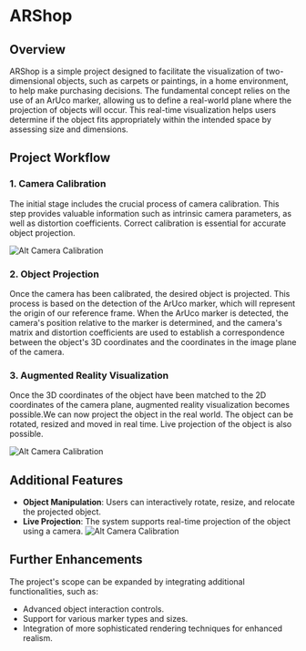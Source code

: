 # ARShop

## Overview

ARShop is a simple project designed to facilitate the visualization of two-dimensional objects, such as carpets or paintings, in a home environment, to help make purchasing decisions. The fundamental concept relies on the use of an ArUco marker, allowing us to define a real-world plane where the projection of objects will occur. This real-time visualization helps users determine if the object fits appropriately within the intended space by assessing size and dimensions.

## Project Workflow

### 1. Camera Calibration

The initial stage includes the crucial process of camera calibration. This step provides valuable information such as intrinsic camera parameters, as well as distortion coefficients. Correct calibration is essential for accurate object projection.

![Alt Camera Calibration](https://github.com/ange-nguetsop/ARShop/blob/master/CppCLR_WinformsProject-main/CppCLR_WinformsProject/Calibration.gif)
### 2. Object Projection

Once the camera has been calibrated, the desired object is projected. This process is based on the detection of the ArUco marker, which will represent the origin of our reference frame. When the ArUco marker is detected, the camera's position relative to the marker is determined, and the camera's matrix and distortion coefficients are used to establish a correspondence between the object's 3D coordinates and the coordinates in the image plane of the camera.

### 3. Augmented Reality Visualization

Once the 3D coordinates of the object have been matched to the 2D coordinates of the camera plane, augmented reality visualization becomes possible.We can now project the object in the real world. The object can be rotated, resized and moved in real time. Live projection of the object is also possible.

![Alt Camera Calibration](https://github.com/ange-nguetsop/ARShop/blob/master/CppCLR_WinformsProject-main/CppCLR_WinformsProject/ImageView.gif)

## Additional Features

- **Object Manipulation**: Users can interactively rotate, resize, and relocate the projected object.
- **Live Projection**: The system supports real-time projection of the object using a camera.
![Alt Camera Calibration](https://github.com/ange-nguetsop/ARShop/blob/master/CppCLR_WinformsProject-main/CppCLR_WinformsProject/LiveView.gif)

## Further Enhancements

The project's scope can be expanded by integrating additional functionalities, such as:
- Advanced object interaction controls.
- Support for various marker types and sizes.
- Integration of more sophisticated rendering techniques for enhanced realism.

